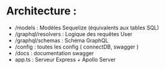 
# Architecture : 
- /models : Modèles Sequelize (équivalents aux tables SQL)
- /graphql/resolvers : Logique des requêtes User
- /graphql/schemas : Schéma GraphQL 
- /config : toutes les config ( connectDB, swagger )
- /docs : documentation swagger
- app.ts : Serveur Express + Apollo Server